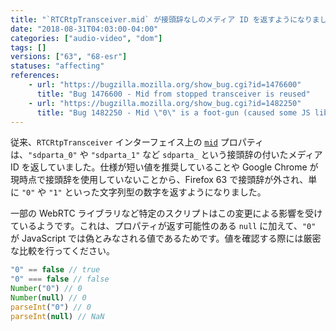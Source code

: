 ```yaml
---
title: "`RTCRtpTransceiver.mid` が接頭辞なしのメディア ID を返すようになりました"
date: "2018-08-31T04:03:00-04:00"
categories: ["audio-video", "dom"]
tags: []
versions: ["63", "68-esr"]
statuses: "affecting"
references:
    - url: "https://bugzilla.mozilla.org/show_bug.cgi?id=1476600"
      title: "Bug 1476600 - Mid from stopped transceiver is reused"
    - url: "https://bugzilla.mozilla.org/show_bug.cgi?id=1482250"
      title: "Bug 1482250 - Mid \"0\" is a foot-gun (caused some JS library breakage)."
---
```

従来、`RTCRtpTransceiver` インターフェイス上の [`mid`](https://developer.mozilla.org/docs/Web/API/RTCRtpTransceiver/mid) プロパティは、`"sdparta_0"` や `"sdparta_1"` など `sdparta_` という接頭辞の付いたメディア ID を返していました。仕様が短い値を推奨していることや Google Chrome が現時点で接頭辞を使用していないことから、Firefox 63 で接頭辞が外され、単に `"0"` や `"1"` といった文字列型の数字を返すようになりました。

一部の WebRTC ライブラリなど特定のスクリプトはこの変更による影響を受けているようです。これは、プロパティが返す可能性のある `null` に加えて、`"0"` が JavaScript では偽とみなされる値であるためです。値を確認する際には厳密な比較を行ってください。

```js
"0" == false // true
"0" === false // false
Number("0") // 0
Number(null) // 0
parseInt("0") // 0
parseInt(null) // NaN
```
